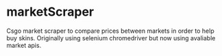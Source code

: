 # marketScraper
 
Csgo market scraper to compare prices between markets in order to help buy skins.
Originally using selenium chromedriver but now using avaliable market apis.
